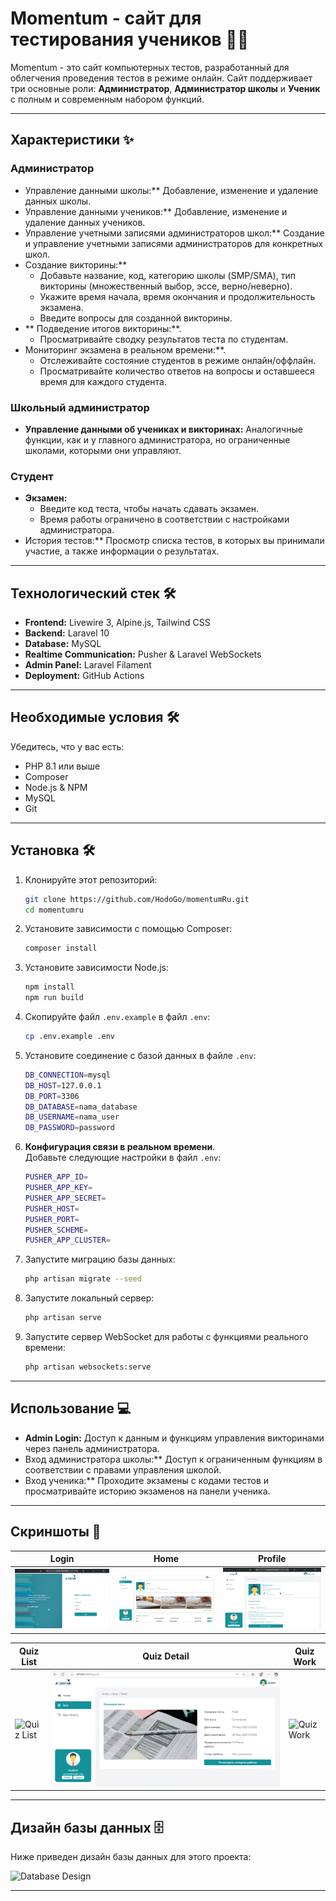 # Momentum - сайт для тестирования учеников 🚜🌾

Momentum - это сайт компьютерных тестов, разработанный для облегчения проведения тестов в режиме онлайн. Сайт поддерживает три основные роли: **Администратор**, **Администратор школы** и **Ученик** с полным и современным набором функций.

---

## Характеристики ✨

### Администратор

- Управление данными школы:** Добавление, изменение и удаление данных школы.
- Управление данными учеников:** Добавление, изменение и удаление данных учеников.
- Управление учетными записями администраторов школ:** Создание и управление учетными записями администраторов для конкретных школ.
- Создание викторины:**
    - Добавьте название, код, категорию школы (SMP/SMA), тип викторины (множественный выбор, эссе, верно/неверно).
    - Укажите время начала, время окончания и продолжительность экзамена.
    - Введите вопросы для созданной викторины.
- ** Подведение итогов викторины:**.
    - Просматривайте сводку результатов теста по студентам.
- Мониторинг экзамена в реальном времени:**.
    - Отслеживайте состояние студентов в режиме онлайн/оффлайн.
    - Просматривайте количество ответов на вопросы и оставшееся время для каждого студента.

### Школьный администратор

- **Управление данными об учениках и викторинах:** Аналогичные функции, как и у главного администратора, но ограниченные школами, которыми они управляют.

### Студент

- **Экзамен:**
    - Введите код теста, чтобы начать сдавать экзамен.
    - Время работы ограничено в соответствии с настройками администратора.
- История тестов:** Просмотр списка тестов, в которых вы принимали участие, а также информации о результатах.

---

## Технологический стек 🛠️

-   **Frontend:** Livewire 3, Alpine.js, Tailwind CSS
-   **Backend:** Laravel 10
-   **Database:** MySQL
-   **Realtime Communication:** Pusher & Laravel WebSockets
-   **Admin Panel:** Laravel Filament
-   **Deployment:** GitHub Actions

---

## Необходимые условия 🛠️

Убедитесь, что у вас есть:

-   PHP 8.1 или выше
-   Composer
-   Node.js & NPM
-   MySQL
-   Git

---

## Установка 🛠️

1.  Клонируйте этот репозиторий:
    ```bash
    git clone https://github.com/HodoGo/momentumRu.git
    cd momentumru
    ```
2.  Установите зависимости с помощью Composer:
    ```bash
    composer install
    ```
3.  Установите зависимости Node.js:
    ```bash
    npm install
    npm run build
    ```
4.  Скопируйте файл `.env.example` в файл `.env`:
    ```bash
    cp .env.example .env
    ```
5.  Установите соединение с базой данных в файле `.env`:
    ```bash
    DB_CONNECTION=mysql
    DB_HOST=127.0.0.1
    DB_PORT=3306
    DB_DATABASE=nama_database
    DB_USERNAME=nama_user
    DB_PASSWORD=password
    ```
6.  **Конфигурация связи в реальном времени**.  
    Добавьте следующие настройки в файл `.env`:
    ```bash
    PUSHER_APP_ID=
    PUSHER_APP_KEY=
    PUSHER_APP_SECRET=
    PUSHER_HOST=
    PUSHER_PORT=
    PUSHER_SCHEME=
    PUSHER_APP_CLUSTER=
    ```
7.  Запустите миграцию базы данных:
    ```bash
    php artisan migrate --seed
    ```
8.  Запустите локальный сервер:
    ```bash
    php artisan serve
    ```
9.  Запустите сервер WebSocket для работы с функциями реального времени:
    ```bash
    php artisan websockets:serve
    ```

---

## Использование 💻

- **Admin Login:** Доступ к данным и функциям управления викторинами через панель администратора.
- Вход администратора школы:** Доступ к ограниченным функциям в соответствии с правами управления школой.
- Вход ученика:** Проходите экзамены с кодами тестов и просматривайте историю экзаменов на панели ученика.

---

## Скриншоты 📸

| Login | Home | Profile
| --- | --- | --- |
| ![Login](docs/preview/login.png) | ![Home](docs/preview/home.png) | ![Profile](docs/preview/profile.png)

| Quiz List | Quiz Detail | Quiz Work
| --- | --- | --- |
| ![Quiz List](docs/preview/quiz%20list.png) | ![Quiz Detail](docs/preview/quiz%20detail.png) | ![Quiz Work](docs/preview/quiz%20work.png)

---

## Дизайн базы данных 🗄️

Ниже приведен дизайн базы данных для этого проекта:

![Database Design](docs/Momentum.png)

---

